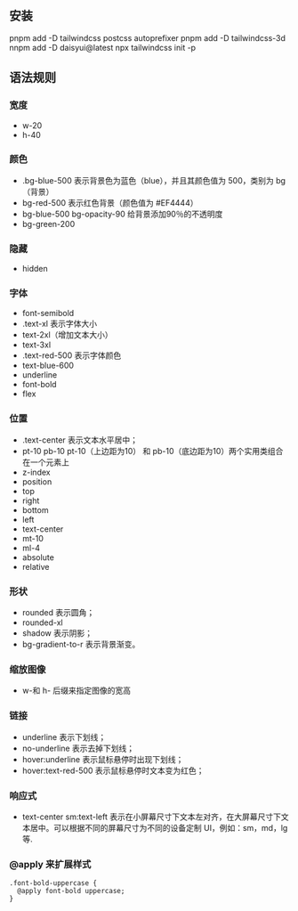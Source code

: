 ## 安装
pnpm add -D tailwindcss postcss autoprefixer
pnpm add -D tailwindcss-3d
nnpm add -D daisyui@latest
npx tailwindcss init -p

## 语法规则

### 宽度
* w-20
* h-40

### 颜色

* .bg-blue-500 表示背景色为蓝色（blue），并且其颜色值为 500，类别为 bg（背景）
* bg-red-500 表示红色背景（颜色值为 #EF4444）
* bg-blue-500 bg-opacity-90 给背景添加90％的不透明度
* bg-green-200

### 隐藏
* hidden

### 字体
* font-semibold
* .text-xl 表示字体大小
* text-2xl（增加文本大小）
* text-3xl
* .text-red-500 表示字体颜色
* text-blue-600
* underline
* font-bold
* flex

### 位置
* .text-center 表示文本水平居中；
* pt-10 pb-10 pt-10（上边距为10） 和 pb-10（底边距为10）两个实用类组合在一个元素上
* z-index
* position
* top
* right
* bottom
* left
* text-center
* mt-10
* ml-4
* absolute
* relative

### 形状
* rounded 表示圆角；
* rounded-xl
* shadow 表示阴影；
* bg-gradient-to-r 表示背景渐变。

### 缩放图像
* w-和 h- 后缀来指定图像的宽高

### 链接
* underline 表示下划线；
* no-underline 表示去掉下划线；
* hover:underline 表示鼠标悬停时出现下划线；
* hover:text-red-500 表示鼠标悬停时文本变为红色；

### 响应式
* text-center sm:text-left 表示在小屏幕尺寸下文本左对齐，在大屏幕尺寸下文本居中。可以根据不同的屏幕尺寸为不同的设备定制 UI，例如：sm，md，lg等.

### @apply 来扩展样式
```
.font-bold-uppercase {
  @apply font-bold uppercase;
}
```